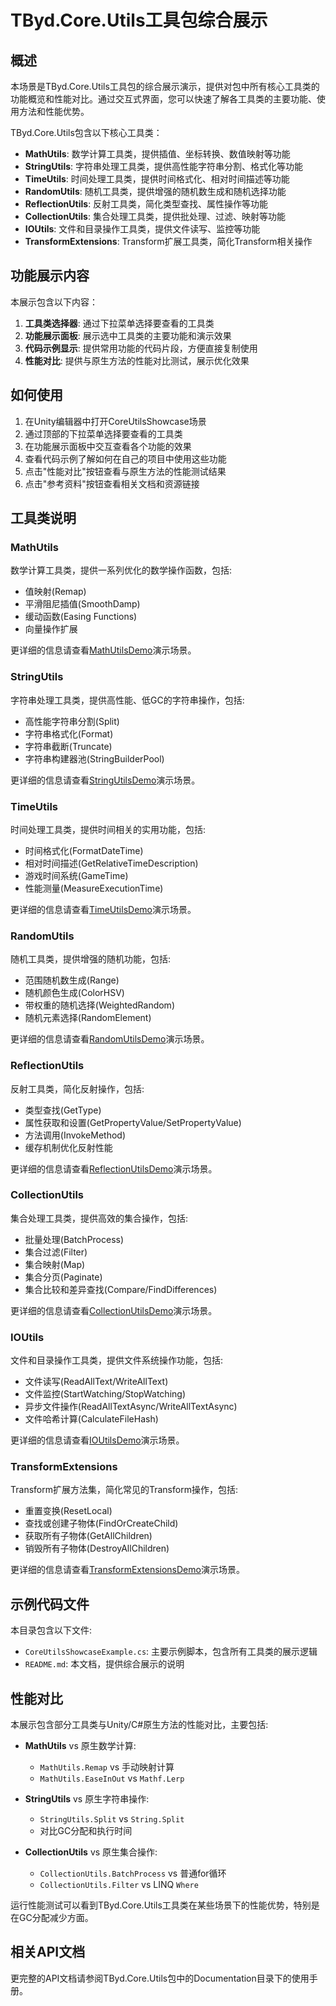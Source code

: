 # TByd.Core.Utils工具包综合展示

## 概述

本场景是TByd.Core.Utils工具包的综合展示演示，提供对包中所有核心工具类的功能概览和性能对比。通过交互式界面，您可以快速了解各工具类的主要功能、使用方法和性能优势。

TByd.Core.Utils包含以下核心工具类：

- **MathUtils**: 数学计算工具类，提供插值、坐标转换、数值映射等功能
- **StringUtils**: 字符串处理工具类，提供高性能字符串分割、格式化等功能
- **TimeUtils**: 时间处理工具类，提供时间格式化、相对时间描述等功能
- **RandomUtils**: 随机工具类，提供增强的随机数生成和随机选择功能
- **ReflectionUtils**: 反射工具类，简化类型查找、属性操作等功能
- **CollectionUtils**: 集合处理工具类，提供批处理、过滤、映射等功能
- **IOUtils**: 文件和目录操作工具类，提供文件读写、监控等功能
- **TransformExtensions**: Transform扩展工具类，简化Transform相关操作

## 功能展示内容

本展示包含以下内容：

1. **工具类选择器**: 通过下拉菜单选择要查看的工具类
2. **功能展示面板**: 展示选中工具类的主要功能和演示效果
3. **代码示例显示**: 提供常用功能的代码片段，方便直接复制使用
4. **性能对比**: 提供与原生方法的性能对比测试，展示优化效果

## 如何使用

1. 在Unity编辑器中打开CoreUtilsShowcase场景
2. 通过顶部的下拉菜单选择要查看的工具类
3. 在功能展示面板中交互查看各个功能的效果
4. 查看代码示例了解如何在自己的项目中使用这些功能
5. 点击"性能对比"按钮查看与原生方法的性能测试结果
6. 点击"参考资料"按钮查看相关文档和资源链接

## 工具类说明

### MathUtils

数学计算工具类，提供一系列优化的数学操作函数，包括:
- 值映射(Remap)
- 平滑阻尼插值(SmoothDamp)
- 缓动函数(Easing Functions)
- 向量操作扩展

更详细的信息请查看[MathUtilsDemo](../MathUtilsDemo/)演示场景。

### StringUtils

字符串处理工具类，提供高性能、低GC的字符串操作，包括:
- 高性能字符串分割(Split)
- 字符串格式化(Format)
- 字符串截断(Truncate)
- 字符串构建器池(StringBuilderPool)

更详细的信息请查看[StringUtilsDemo](../StringUtilsDemo/)演示场景。

### TimeUtils

时间处理工具类，提供时间相关的实用功能，包括:
- 时间格式化(FormatDateTime)
- 相对时间描述(GetRelativeTimeDescription)
- 游戏时间系统(GameTime)
- 性能测量(MeasureExecutionTime)

更详细的信息请查看[TimeUtilsDemo](../TimeUtilsDemo/)演示场景。

### RandomUtils

随机工具类，提供增强的随机功能，包括:
- 范围随机数生成(Range)
- 随机颜色生成(ColorHSV)
- 带权重的随机选择(WeightedRandom)
- 随机元素选择(RandomElement)

更详细的信息请查看[RandomUtilsDemo](../RandomUtilsDemo/)演示场景。

### ReflectionUtils

反射工具类，简化反射操作，包括:
- 类型查找(GetType)
- 属性获取和设置(GetPropertyValue/SetPropertyValue)
- 方法调用(InvokeMethod)
- 缓存机制优化反射性能

更详细的信息请查看[ReflectionUtilsDemo](../ReflectionUtilsDemo/)演示场景。

### CollectionUtils

集合处理工具类，提供高效的集合操作，包括:
- 批量处理(BatchProcess)
- 集合过滤(Filter)
- 集合映射(Map)
- 集合分页(Paginate)
- 集合比较和差异查找(Compare/FindDifferences)

更详细的信息请查看[CollectionUtilsDemo](../CollectionUtilsDemo/)演示场景。

### IOUtils

文件和目录操作工具类，提供文件系统操作功能，包括:
- 文件读写(ReadAllText/WriteAllText)
- 文件监控(StartWatching/StopWatching)
- 异步文件操作(ReadAllTextAsync/WriteAllTextAsync)
- 文件哈希计算(CalculateFileHash)

更详细的信息请查看[IOUtilsDemo](../IOUtilsDemo/)演示场景。

### TransformExtensions

Transform扩展方法集，简化常见的Transform操作，包括:
- 重置变换(ResetLocal)
- 查找或创建子物体(FindOrCreateChild)
- 获取所有子物体(GetAllChildren)
- 销毁所有子物体(DestroyAllChildren)

更详细的信息请查看[TransformExtensionsDemo](../TransformExtensionsDemo/)演示场景。

## 示例代码文件

本目录包含以下文件:

- `CoreUtilsShowcaseExample.cs`: 主要示例脚本，包含所有工具类的展示逻辑
- `README.md`: 本文档，提供综合展示的说明

## 性能对比

本展示包含部分工具类与Unity/C#原生方法的性能对比，主要包括:

- **MathUtils** vs 原生数学计算: 
  - `MathUtils.Remap` vs 手动映射计算
  - `MathUtils.EaseInOut` vs `Mathf.Lerp`

- **StringUtils** vs 原生字符串操作:
  - `StringUtils.Split` vs `String.Split`
  - 对比GC分配和执行时间

- **CollectionUtils** vs 原生集合操作:
  - `CollectionUtils.BatchProcess` vs 普通for循环
  - `CollectionUtils.Filter` vs LINQ `Where`

运行性能测试可以看到TByd.Core.Utils工具类在某些场景下的性能优势，特别是在GC分配减少方面。

## 相关API文档

更完整的API文档请参阅TByd.Core.Utils包中的Documentation目录下的使用手册。 